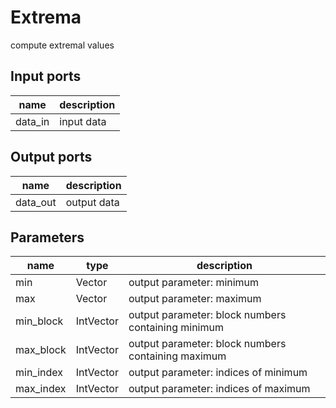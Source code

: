 Extrema
=======
compute extremal values

Input ports
-----------
|name|description|
|-|-|
|data_in|input data|

Output ports
------------
|name|description|
|-|-|
|data_out|output data|

Parameters
----------
|name|type|description|
|-|-|-|
|min|Vector|output parameter: minimum|
|max|Vector|output parameter: maximum|
|min_block|IntVector|output parameter: block numbers containing minimum|
|max_block|IntVector|output parameter: block numbers containing maximum|
|min_index|IntVector|output parameter: indices of minimum|
|max_index|IntVector|output parameter: indices of maximum|
